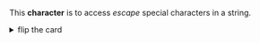 This **character** is to access _escape_ special characters in a string.

<details>
<summary>flip the card</summary>
<br>

# `\`

- _singular_: back slash
- _plural_: back slashes

```js
'use strict';

let escapedCharacters = '\n \\ \n \\ \n \\';

console.log(escapedCharacters);
```

- [tutorialspoint](https://www.tutorialspoint.com/escape-characters-in-javascript)

</details>
